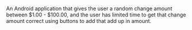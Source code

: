 An Android application that gives the user a random change amount between $1.00 - $100.00, and the user has limited time to get that change amount correct using buttons to add that add up in amount. 
